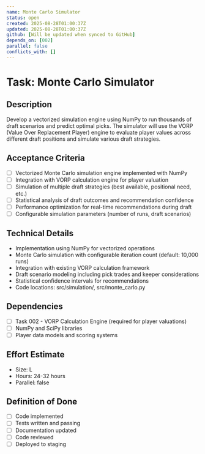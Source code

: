 ```yaml
---
name: Monte Carlo Simulator
status: open
created: 2025-08-28T01:00:37Z
updated: 2025-08-28T01:00:37Z
github: [Will be updated when synced to GitHub]
depends_on: [002]
parallel: false
conflicts_with: []
---
```


# Task: Monte Carlo Simulator

## Description
Develop a vectorized simulation engine using NumPy to run thousands of draft scenarios and predict optimal picks. The simulator will use the VORP (Value Over Replacement Player) engine to evaluate player values across different draft positions and simulate various draft strategies.

## Acceptance Criteria
- [ ] Vectorized Monte Carlo simulation engine implemented with NumPy
- [ ] Integration with VORP calculation engine for player valuation
- [ ] Simulation of multiple draft strategies (best available, positional need, etc.)
- [ ] Statistical analysis of draft outcomes and recommendation confidence
- [ ] Performance optimization for real-time recommendations during draft
- [ ] Configurable simulation parameters (number of runs, draft scenarios)

## Technical Details
- Implementation using NumPy for vectorized operations
- Monte Carlo simulation with configurable iteration count (default: 10,000 runs)
- Integration with existing VORP calculation framework
- Draft scenario modeling including pick trades and keeper considerations
- Statistical confidence intervals for recommendations
- Code locations: src/simulation/, src/monte_carlo.py

## Dependencies
- [ ] Task 002 - VORP Calculation Engine (required for player valuations)
- [ ] NumPy and SciPy libraries
- [ ] Player data models and scoring systems

## Effort Estimate
- Size: L
- Hours: 24-32 hours
- Parallel: false

## Definition of Done
- [ ] Code implemented
- [ ] Tests written and passing
- [ ] Documentation updated
- [ ] Code reviewed
- [ ] Deployed to staging